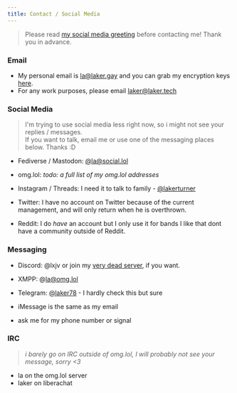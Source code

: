 ```yaml
---
title: Contact / Social Media
---
```


> Please read [my social media greeting](/greeting) before contacting me! Thank you in advance.

### Email
- My personal email is [la@laker.gay](mailto:la@laker.gay) and you can grab my encryption keys [here](/keys).
- For any work purposes, please email [laker@laker.tech](mailto:laker@laker.tech)

### Social Media
> I'm trying to use social media less right now, so i might not see your replies / messages. <br>
> If you want to talk, email me or use one of the messaging places below. Thanks :D

- Fediverse / Mastodon: [@la@social.lol](https://social.lol/@la)
- omg.lol: *todo: a full list of my omg.lol addresses*

- Instagram / Threads: I need it to talk to family - [@lakerturner](https://instagram.com/lakerturner)

- Twitter: I have no account on Twitter because of the current management, and will only return when he is overthrown.
- Reddit: I do *have* an account but I only use it for bands I like that dont have a community outside of Reddit.

### Messaging

- Discord: @lxjv or join my [very dead server](https://laker.tech/discord), if you want.

- XMPP: @la@omg.lol

- Telegram: [@laker78](https://t.me/laker78) - I hardly check this but sure
- iMessage is the same as my email
- ask me for my phone number or signal

### IRC
> *i barely go on IRC outside of omg.lol, I will probably not see your message, sorry <3*
- la on the omg.lol server
- laker on liberachat